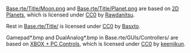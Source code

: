 [Base.rte/Title/Moon.png](./Base.rte/Title/Moon.png) and [Base.rte/Title/Planet.png](./Base.rte/Title/Planet.png) are based on [2D Planets][2dplanets], which is licensed under [CC0][] by [Rawdanitsu][].

Rest in [Base.rte/Title/](./Base.rte/Title/) is licensed under [CC0][] by [Basxto][].

Gamepad*.bmp and DualAnalog*.bmp in Base.rte/GUIs/Controllers/ are based on [XBOX + PC Controls][xboxpc], which is licensed under [CC0][] by [keenjikun][].


[2dplanets]: https://opengameart.org/content/2d-planets-0
[xboxpc]: https://opengameart.org/content/xbox-pc-controls

[Basxto]: https://opengameart.org/users/ba%C5%9Dto
[Rawdanitsu]: https://opengameart.org/users/rawdanitsu
[keenjikun]: https://opengameart.org/users/keenjikun

[CC0]: http://creativecommons.org/publicdomain/zero/1.0/
